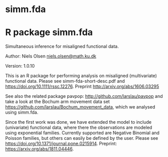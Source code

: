 # simm.fda
# R package simm.fda
Simultaneous inference for misaligned functional data.

Author: Niels Olsen <niels.olsen@math.ku.dk>

Version: 1.0.10


This is an R package for performing analysis on misaligned (multivariate) functional data. Please see simm-fda-short-desc.pdf and https://doi.org/10.1111/rssc.12276. Preprint http://arxiv.org/abs/1606.03295

See also the related package pavpop: http://github.com/larslau/pavpop and take a look at the Bochum arm movement data set https://github.com/larslau/Bochum_movement_data, which we analysed using simm.fda.


Since the first work was done, we have extended the model to include (univariate) functional data, where there the observations are modeled using exponential families. Currently supported are Negative Binomial and Poisson families, but others can easily be defined by the user.
Please see https://doi.org/10.1371/journal.pone.0215914. Preprint: https://arxiv.org/abs/1811.04446.
